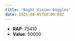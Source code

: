 ```yaml
---
title: 'Night Vision Goggles'
date: 2025-08-05T00:00:00Z
---
```

- **RAP**: 75410
- **Value**: 50000

